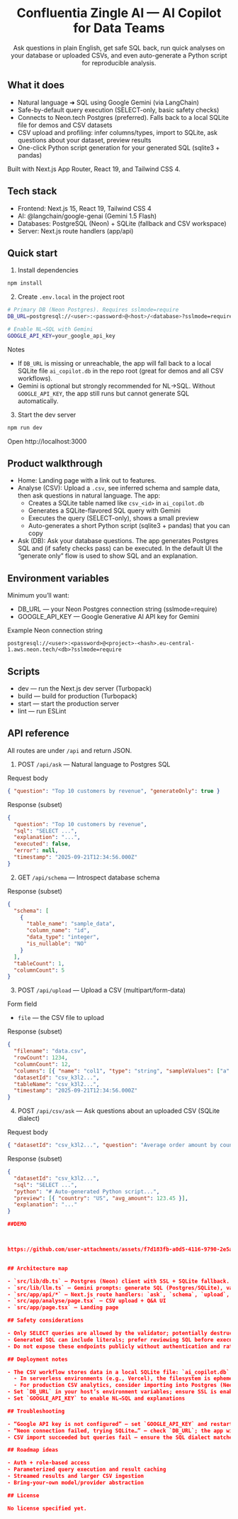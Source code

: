 <div align="center">

# Confluentia Zingle AI — AI Copilot for Data Teams

Ask questions in plain English, get safe SQL back, run quick analyses on your database or uploaded CSVs, and even auto-generate a Python script for reproducible analysis.

</div>

## What it does

- Natural language ➜ SQL using Google Gemini (via LangChain)
- Safe-by-default query execution (SELECT-only, basic safety checks)
- Connects to Neon.tech Postgres (preferred). Falls back to a local SQLite file for demos and CSV datasets
- CSV upload and profiling: infer columns/types, import to SQLite, ask questions about your dataset, preview results
- One-click Python script generation for your generated SQL (sqlite3 + pandas)

Built with Next.js App Router, React 19, and Tailwind CSS 4.

## Tech stack

- Frontend: Next.js 15, React 19, Tailwind CSS 4
- AI: @langchain/google-genai (Gemini 1.5 Flash)
- Databases: PostgreSQL (Neon) + SQLite (fallback and CSV workspace)
- Server: Next.js route handlers (app/api)

## Quick start

1. Install dependencies

```bash
npm install
```

2. Create `.env.local` in the project root

```bash
# Primary DB (Neon Postgres). Requires sslmode=require
DB_URL=postgresql://<user>:<password>@<host>/<database>?sslmode=require

# Enable NL→SQL with Gemini
GOOGLE_API_KEY=your_google_api_key
```

Notes

- If `DB_URL` is missing or unreachable, the app will fall back to a local SQLite file `ai_copilot.db` in the repo root (great for demos and all CSV workflows).
- Gemini is optional but strongly recommended for NL→SQL. Without `GOOGLE_API_KEY`, the app still runs but cannot generate SQL automatically.

3. Start the dev server

```bash
npm run dev
```

Open http://localhost:3000

## Product walkthrough

- Home: Landing page with a link out to features.
- Analyse (CSV): Upload a `.csv`, see inferred schema and sample data, then ask questions in natural language. The app:
  - Creates a SQLite table named like `csv_<id>` in `ai_copilot.db`
  - Generates a SQLite-flavored SQL query with Gemini
  - Executes the query (SELECT-only), shows a small preview
  - Auto-generates a short Python script (sqlite3 + pandas) that you can copy
- Ask (DB): Ask your database questions. The app generates Postgres SQL and (if safety checks pass) can be executed. In the default UI the “generate only” flow is used to show SQL and an explanation.

## Environment variables

Minimum you’ll want:

- DB_URL — your Neon Postgres connection string (sslmode=require)
- GOOGLE_API_KEY — Google Generative AI API key for Gemini

Example Neon connection string

```
postgresql://<user>:<password>@<project>-<hash>.eu-central-1.aws.neon.tech/<db>?sslmode=require
```

## Scripts

- dev — run the Next.js dev server (Turbopack)
- build — build for production (Turbopack)
- start — start the production server
- lint — run ESLint

## API reference

All routes are under `/api` and return JSON.

1. POST `/api/ask` — Natural language to Postgres SQL

Request body

```json
{ "question": "Top 10 customers by revenue", "generateOnly": true }
```

Response (subset)

```json
{
  "question": "Top 10 customers by revenue",
  "sql": "SELECT ...",
  "explanation": "...",
  "executed": false,
  "error": null,
  "timestamp": "2025-09-21T12:34:56.000Z"
}
```

2. GET `/api/schema` — Introspect database schema

Response (subset)

```json
{
  "schema": [
    {
      "table_name": "sample_data",
      "column_name": "id",
      "data_type": "integer",
      "is_nullable": "NO"
    }
  ],
  "tableCount": 1,
  "columnCount": 5
}
```

3. POST `/api/upload` — Upload a CSV (multipart/form-data)

Form field

- `file` — the CSV file to upload

Response (subset)

```json
{
  "filename": "data.csv",
  "rowCount": 1234,
  "columnCount": 12,
  "columns": [{ "name": "col1", "type": "string", "sampleValues": ["a", "b"] }],
  "datasetId": "csv_k3l2...",
  "tableName": "csv_k3l2...",
  "timestamp": "2025-09-21T12:34:56.000Z"
}
```

4. POST `/api/csv/ask` — Ask questions about an uploaded CSV (SQLite dialect)

Request body

```json
{ "datasetId": "csv_k3l2...", "question": "Average order amount by country" }
```

Response (subset)

```json
{
  "datasetId": "csv_k3l2...",
  "sql": "SELECT ...",
  "python": "# Auto-generated Python script...",
  "preview": [{ "country": "US", "avg_amount": 123.45 }],
  "explanation": "..."
}

##DEMO



https://github.com/user-attachments/assets/f7d183fb-a0d5-4116-9790-2e5ab60e2cc5


## Architecture map

- `src/lib/db.ts` — Postgres (Neon) client with SSL + SQLite fallback. Helpers for CSV table creation and inserts
- `src/lib/llm.ts` — Gemini prompts: generate SQL (Postgres/SQLite), validate SQL (SELECT-only), explain SQL, generate Python
- `src/app/api/*` — Next.js route handlers: `ask`, `schema`, `upload`, `csv/ask`
- `src/app/analyse/page.tsx` — CSV upload + Q&A UI
- `src/app/page.tsx` — Landing page

## Safety considerations

- Only SELECT queries are allowed by the validator; potentially destructive statements are blocked
- Generated SQL can include literals; prefer reviewing SQL before execution in production
- Do not expose these endpoints publicly without authentication and rate-limiting

## Deployment notes

- The CSV workflow stores data in a local SQLite file: `ai_copilot.db`
  - In serverless environments (e.g., Vercel), the filesystem is ephemeral; SQLite won’t persist across deployments/instances
  - For production CSV analytics, consider importing into Postgres (Neon) or another managed store
- Set `DB_URL` in your host’s environment variables; ensure SSL is enabled
- Set `GOOGLE_API_KEY` to enable NL→SQL and explanations

## Troubleshooting

- “Google API key is not configured” — set `GOOGLE_API_KEY` and restart the dev server
- “Neon connection failed, trying SQLite…” — check `DB_URL`; the app will keep working using `ai_copilot.db`
- CSV import succeeded but queries fail — ensure the SQL dialect matches (CSV uses SQLite dialect); ask through `/api/csv/ask` or the Analyse page

## Roadmap ideas

- Auth + role-based access
- Parameterized query execution and result caching
- Streamed results and larger CSV ingestion
- Bring-your-own model/provider abstraction

## License

No license specified yet.
